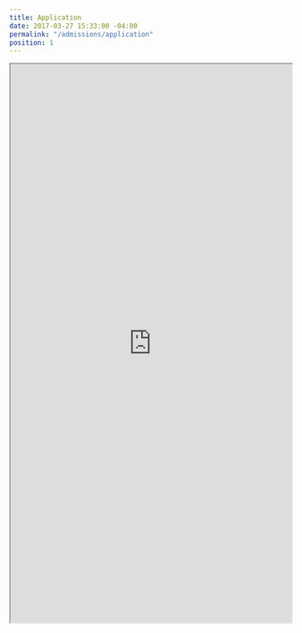 ```yaml
---
title: Application
date: 2017-03-27 15:33:00 -04:00
permalink: "/admissions/application"
position: 1
---
```


<iframe src="https://docs.google.com/a/miamicollegeofdesign.com/forms/d/e/1FAIpQLSeL1lVxQnVq9EAcTkH0iVliPdbTjDJM09-hUCy3YVWGM5MlJA/viewform?embedded=true" width="100%" height="1000" frameborder="10px" marginheight="10px" marginwidth="5px">Loading...</iframe>